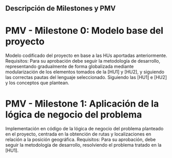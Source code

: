  ## Descripción de Milestones y PMV

# PMV - Milestone 0: Modelo base del proyecto
Modelo codificado del proyecto en base a las HUs aportadas anteriormente.
Requisitos: Para su aprobación debe seguir la metodología de desarrollo, representando gradualmente de forma globalizada mediante modularización de los elementos tomados de la [HU1] y [HU2], y siguiendo las correctas pautas del lenguaje seleccionado.
Siguiendo las [HU1] e [HU2] y los conceptos que plantean.

# PMV - Milestone 1: Aplicación de la lógica de negocio del problema
Implementación en código de la lógica de negocio del problema planteado en el proyecto, centrada en la obtención de rutas y localizaciones en relación a la posición geográfica. 
Requisitos: Para su aprobación, debe seguir la metodología de desarrollo, resolviendo el problema tratado en la [HU1].

